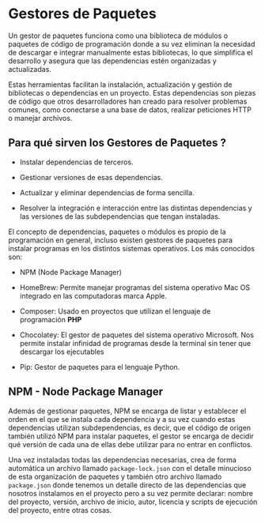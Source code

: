 # Gestores de Paquetes  

Un gestor de paquetes funciona como una biblioteca de módulos o paquetes de código de programación donde a su vez eliminan la necesidad de descargar e integrar manualmente estas bibliotecas, lo que simplifica el desarrollo y asegura que las dependencias estén organizadas y actualizadas.  

Estas herramientas facilitan la instalación, actualización y gestión de bibliotecas o dependencias en un proyecto. Estas dependencias son piezas de código que otros desarrolladores han creado para resolver problemas comunes, como conectarse a una base de datos, realizar peticiones HTTP o manejar archivos.  


## Para qué sirven los Gestores de Paquetes ?  

- Instalar dependencias de terceros.  

- Gestionar versiones de esas dependencias.  

- Actualizar y eliminar dependencias de forma sencilla.  

- Resolver la integración e interacción entre las distintas dependencias y las versiones de las subdependencias que tengan instaladas.  

El concepto de dependencias, paquetes o módulos es propio de la programación en general, incluso existen gestores de paquetes para instalar programas en los distintos sistemas operativos. Los más conocidos son: 

- NPM (Node Package Manager)

- HomeBrew: Permite manejar programas del sistema operativo Mac OS integrado en las computadoras marca Apple.  

- Composer: Usado en proyectos que utilizan el lenguaje de programación **PHP**

- Chocolatey: El gestor de paquetes del sistema operativo Microsoft. Nos permite instalar infinidad de programas desde la terminal sin tener que descargar los ejecutables

- Pip: Gestor de paquetes para el lenguaje Python.  

## NPM - Node Package Manager  

Además de gestionar paquetes, NPM se encarga de listar y establecer el orden en el que se instala cada dependencia y a su vez cuando estas dependencias utilizan subdependencias, es decir, que el código de origen también utilizó NPM para instalar paquetes, el gestor se encarga de decidir qué versión de cada una de ellas debe utilizar para no entrar en conflictos.

Una vez instaladas todas las dependencias necesarias, crea de forma automática un archivo llamado `package-lock.json` con el detalle minucioso de esta organización de paquetes y también otro archivo llamado `package.json` donde tenemos un detalle directo de las dependencias que nosotros instalamos en el proyecto pero a su vez permite declarar: nombre del proyecto, versión, archivo de inicio, autor, licencia y scripts de ejecución del proyecto, entre otras cosas.  

